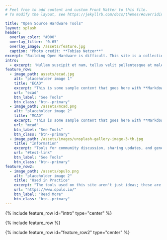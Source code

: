 ```yaml
---
# Feel free to add content and custom Front Matter to this file.
# To modify the layout, see https://jekyllrb.com/docs/themes/#overriding-theme-defaults

title: "Open Source Hardware Tools"
layout: splash
header:
  overlay_color: "#000"
  overlay_filter: "0.65"
  overlay_image: /assets/feature.jpg
  caption: "Photo credit: **Tobias Netzer**"
excerpt: "Building Open Hardware is difficult. This site is a collection of tools that make designing, collaborating on, and distributing Open Hardware easier."
intro: 
  - excerpt: 'Nullam suscipit et nam, tellus velit pellentesque at malesuada, enim eaque. Quis nulla, netus tempor in diam gravida tincidunt, *proin faucibus* voluptate felis id sollicitudin. Centered with `type="center"`'
feature_row:
  - image_path: assets/ecad.jpg
    alt: "placeholder image 1"
    title: "ECAD"
    excerpt: "This is some sample content that goes here with **Markdown** formatting."
    url: "ecad"
    btn_label: "See Tools"
    btn_class: "btn--primary"
  - image_path: /assets/mcad.png
    alt: "placeholder image 2"
    title: "MCAD"
    excerpt: "This is some sample content that goes here with **Markdown** formatting."
    url: "mcad"
    btn_label: "See Tools"
    btn_class: "btn--primary"
  - image_path: /assets/images/unsplash-gallery-image-3-th.jpg
    title: "Information"
    excerpt: "Tools for community discussion, sharing updates, and general publication"
    url: "#test-link"
    btn_label: "See Tools"
    btn_class: "btn--primary"
feature_row2:
  - image_path: /assets/opulo.png
    alt: "placeholder image 2"
    title: "Used in Practice"
    excerpt: "The tools used on this site aren't just ideas; these are systems that are used every day by open source hardware companies."
    url: "https://www.opulo.io/"
    btn_label: "Read More"
    btn_class: "btn--primary"
---
```


{% include feature_row id="intro" type="center" %}

{% include feature_row %}

{% include feature_row id="feature_row2" type="center" %}
